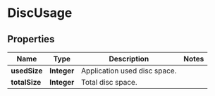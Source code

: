 
# DiscUsage

## Properties
Name | Type | Description | Notes
------------ | ------------- | ------------- | -------------
**usedSize** | **Integer** | Application used disc space. | 
**totalSize** | **Integer** | Total disc space. | 



